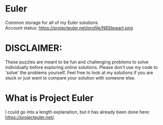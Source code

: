 # Euler
Common storage for all of my Euler solutions <br>
Account status: https://projecteuler.net/profile/N8Stewart.png

# DISCLAIMER:
These puzzles are meant to be fun and challenging problems to solve individually before exploring online solutions. Please don't use my code to 'solve' the problems yourself. Feel free to look at my solutions if you are stuck or just want to compare your solution with someone else. 

# What is Project Euler
I could go into a length explanation, but it has already been done here: https://projecteuler.net/.
